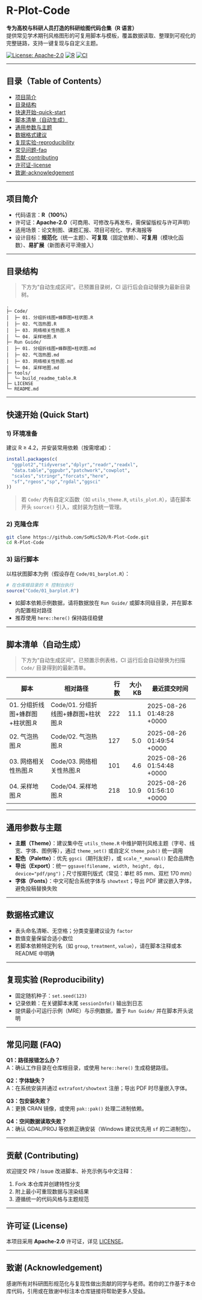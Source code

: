 # R-Plot-Code

**专为高校与科研人员打造的科研绘图代码合集（R 语言）**  
提供常见学术期刊风格图形的可复用脚本与模板，覆盖数据读取、整理到可视化的完整链路，支持一键复现与自定义主题。

[![License: Apache-2.0](https://img.shields.io/badge/License-Apache--2.0-blue.svg)](LICENSE)
[![R](https://img.shields.io/badge/Lang-R-276DC3)](#)
[![CI](https://github.com/SoMic520/R-Plot-Code/actions/workflows/auto-readme.yml/badge.svg)](https://github.com/SoMic520/R-Plot-Code/actions/workflows/auto-readme.yml)

---

## 目录（Table of Contents）
- [项目简介](#项目简介)
- [目录结构](#目录结构)
- [快速开始-quick-start](#快速开始-quick-start)
- [脚本清单（自动生成）](#脚本清单自动生成)
- [通用参数与主题](#通用参数与主题)
- [数据格式建议](#数据格式建议)
- [复现实验-reproducibility](#复现实验-reproducibility)
- [常见问题-faq](#常见问题-faq)
- [贡献-contributing](#贡献-contributing)
- [许可证-license](#许可证-license)
- [致谢-acknowledgement](#致谢-acknowledgement)

---

## 项目简介
- 代码语言：**R（100%）**  
- 许可证：**Apache-2.0**（可商用、可修改与再发布，需保留版权与许可声明）  
- 适用场景：论文制图、课题汇报、项目可视化、学术海报等  
- 设计目标：**规范化**（统一主题）、**可复现**（固定依赖）、**可复用**（模块化函数）、**易扩展**（新图表可平滑接入）

---

## 目录结构

> 下方为“自动生成区间”。已预置目录树，CI 运行后会自动替换为最新目录树。

<!-- AUTO-TREE:BEGIN -->
```text
.
├─ Code/
│  ├─ 01. 分组折线图+蜂群图+柱状图.R
│  ├─ 02. 气泡热图.R
│  ├─ 03. 网络相关性热图.R
│  └─ 04. 采样地图.R
├─ Run Guide/
│  ├─ 01. 分组折线图+蜂群图+柱状图.md
│  ├─ 02. 气泡热图.md
│  ├─ 03. 网络相关性热图.md
│  └─ 04. 采样地图.md
├─ tools/
│  └─ build_readme_table.R
├─ LICENSE
└─ README.md
```
<!-- AUTO-TREE:END -->

---

## 快速开始 (Quick Start)

### 1) 环境准备
建议 R ≥ 4.2，并安装常用依赖（按需增减）：
```r
install.packages(c(
  "ggplot2","tidyverse","dplyr","readr","readxl",
  "data.table","ggpubr","patchwork","cowplot",
  "scales","stringr","forcats","here",
  "sf","rgeos","sp","rgdal","ggsci"
))
```
> 若 `Code/` 内有自定义函数（如 `utils_theme.R`, `utils_plot.R`），请在脚本开头 `source()` 引入，或封装为包统一管理。

### 2) 克隆仓库
```bash
git clone https://github.com/SoMic520/R-Plot-Code.git
cd R-Plot-Code
```

### 3) 运行脚本
以柱状图脚本为例（假设存在 `Code/01_barplot.R`）：
```r
# 在仓库根目录的 R 控制台执行
source("Code/01_barplot.R")
```
- 如脚本依赖示例数据，请将数据放在 `Run Guide/` 或脚本同级目录，并在脚本内配置相对路径  
- 推荐使用 `here::here()` 保持路径稳健

---

## 脚本清单（自动生成）

> 下方为“自动生成区间”。已预置示例表格，CI 运行后会自动替换为扫描 `Code/` 目录得到的最新清单。

<!-- AUTO-INDEX:BEGIN -->
| 脚本 | 相对路径 | 行数 | 大小KB | 最近提交时间 |
|---|---|---:|---:|---|
| 01. 分组折线图+蜂群图+柱状图.R | Code/01. 分组折线图+蜂群图+柱状图.R | 222 | 11.1 | 2025-08-26 01:48:28 +0000 |
| 02. 气泡热图.R | Code/02. 气泡热图.R | 127 | 5.0 | 2025-08-26 01:49:54 +0000 |
| 03. 网络相关性热图.R | Code/03. 网络相关性热图.R | 101 | 4.6 | 2025-08-26 01:54:48 +0000 |
| 04. 采样地图.R | Code/04. 采样地图.R | 218 | 10.9 | 2025-08-26 01:56:10 +0000 |
<!-- AUTO-INDEX:END -->

---

## 通用参数与主题
- **主题（Theme）**：建议集中在 `utils_theme.R` 中维护期刊风格主题（字号、线宽、字体、图例等），通过 `theme_set()` 或自定义 `theme_pub()` 统一调用  
- **配色（Palette）**：优先 `ggsci`（期刊友好），或 `scale_*_manual()` 配合品牌色  
- **导出（Export）**：统一 `ggsave(filename, width, height, dpi, device="pdf/png")`；尺寸按期刊版式（常见：单栏 85 mm、双栏 170 mm）  
- **字体（Fonts）**：中文可配合系统字体与 `showtext`；导出 PDF 建议嵌入字体，避免投稿替换失败

---

## 数据格式建议
- 表头命名清晰、无空格；分类变量建议设为 `factor`  
- 数值变量保留合适小数位  
- 若脚本依赖特定列名（如 `group`, `treatment`, `value`），请在脚本注释或本 README 中明确

---

## 复现实验 (Reproducibility)
- 固定随机种子：`set.seed(123)`  
- 记录依赖：在关键脚本末尾 `sessionInfo()` 输出到日志  
- 提供最小可运行示例（MRE）与示例数据，置于 `Run Guide/` 并在脚本开头说明

---

## 常见问题 (FAQ)
**Q1：路径报错怎么办？**  
A：确认工作目录在仓库根目录，或使用 `here::here()` 生成稳健路径。

**Q2：字体缺失？**  
A：在系统安装并通过 `extrafont/showtext` 注册；导出 PDF 时尽量嵌入字体。

**Q3：包安装失败？**  
A：更换 CRAN 镜像，或使用 `pak::pak()` 处理二进制依赖。

**Q4：空间数据读取失败？**  
A：确认 GDAL/PROJ 等依赖正确安装（Windows 建议优先用 `sf` 的二进制包）。

---

## 贡献 (Contributing)
欢迎提交 PR / Issue 改进脚本、补充示例与中文注释：
1. Fork 本仓库并创建特性分支  
2. 附上最小可重现数据与渲染结果  
3. 遵循统一的代码风格与主题规范

---

## 许可证 (License)
本项目采用 **Apache-2.0** 许可证，详见 [LICENSE](LICENSE)。

---

## 致谢 (Acknowledgement)
感谢所有对科研图形规范化与复现性做出贡献的同学与老师。若你的工作基于本仓库代码，引用或在致谢中标注本仓库链接将帮助更多人受益。
